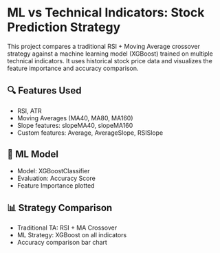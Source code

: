 # ML vs Technical Indicators: Stock Prediction Strategy

This project compares a traditional RSI + Moving Average crossover strategy against a machine learning model (XGBoost) trained on multiple technical indicators. It uses historical stock price data and visualizes the feature importance and accuracy comparison.

## 🔍 Features Used
- RSI, ATR
- Moving Averages (MA40, MA80, MA160)
- Slope features: slopeMA40, slopeMA160
- Custom features: Average, AverageSlope, RSISlope

## 🤖 ML Model
- Model: XGBoostClassifier
- Evaluation: Accuracy Score
- Feature Importance plotted

## 📊 Strategy Comparison
- Traditional TA: RSI + MA Crossover
- ML Strategy: XGBoost on all indicators
- Accuracy comparison bar chart

